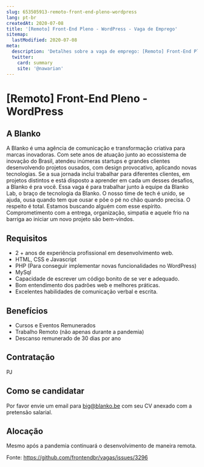 ```yaml
---
slug: 653505913-remoto-front-end-pleno-wordpress
lang: pt-br
createdAt: 2020-07-08
title: '[Remoto] Front-End Pleno - WordPress - Vaga de Emprego'
sitemap:
  lastModified: 2020-07-08
meta:
  description: 'Detalhes sobre a vaga de emprego: [Remoto] Front-End Pleno - WordPress'
  twitter:
    card: summary
    site: '@nawarian'
---
```


# [Remoto] Front-End Pleno - WordPress

## A Blanko
A Blanko é uma agência de comunicação e transformação criativa para marcas inovadoras.
Com sete anos de atuação junto ao ecossistema de inovação do Brasil, atendeu inúmeras startups e grandes clientes desenvolvendo projetos ousados, com design provocativo, aplicando novas tecnologias.
Se a sua jornada inclui trabalhar para diferentes clientes, em projetos distintos e está disposto a aprender em cada um desses desafios, a Blanko é pra você.
Essa vaga é para trabalhar junto à equipe da Blanko Lab, o braço de tecnologia da Blanko.
O nosso time de tech é unido, se ajuda, ousa quando tem que ousar e põe o pé no chão quando precisa. O respeito é total. Estamos buscando alguém com esse espírito.
Comprometimento com a entrega, organização, simpatia e aquele frio na barriga ao iniciar um novo projeto são bem-vindos.


## Requisitos

* 2 + anos de experiência profissional em desenvolvimento web.
* HTML, CSS e Javascript
* PHP (Para conseguir implementar novas funcionalidades no WordPress)
* MySql
* Capacidade de escrever um código bonito de se ver e adequado.
* Bom entendimento dos padrões web e melhores práticas.
* Excelentes habilidades de comunicação verbal e escrita.

## Benefícios

* Cursos e Eventos Remunerados
* Trabalho Remoto (não apenas durante a pandemia)
* Descanso remunerado de 30 dias por ano

## Contratação

PJ

## Como se candidatar

Por favor envie um email para big@blanko.be com seu CV anexado com a pretensão salarial.

## Alocação

Mesmo após a pandemia continuará o desenvolvimento de maneira remota.


Fonte: https://github.com/frontendbr/vagas/issues/3296